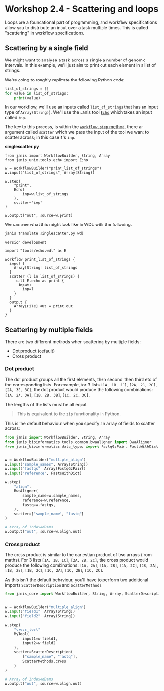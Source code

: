 # Workshop 2.4 - Scattering and loops

Loops are a foundational part of programming, and workflow specifications allow you to distribute an input over a task multiple times. This is called "scattering" in workflow specifications.

## Scattering by a single field

We might want to analyse a task across a single a number of genomic intervals. In this example, we'll just aim to print out each element in a list of strings. 

We're going to roughly replicate the following Python code:

```python
list_of_strings = []
for value in list_of_strings:
    print(value)
```

In our workflow, we'll use an inputs called `list_of_strings` that has an input type of `Array(String)`). We'll use the Janis tool [`Echo`](https://janis.readthedocs.io/en/latest/tools/unix/echo.html) which takes an input called `inp`. 

The key to this process, is within the [`workflow.step` method](https://janis.readthedocs.io/en/latest/references/workflow.html#creating-a-step), there an argument called `scatter` which we pass the input of the tool we want to scatter across; in this case it's `inp`.


**singlescatter.py**
```
from janis import WorkflowBuilder, String, Array
from janis_unix.tools.echo import Echo

w = WorkflowBuilder("print_list_of_strings")
w.input("list_of_strings", Array(String))

w.step(
    "print",
    Echo(
        inp=w.list_of_strings
    ),
    scatter="inp"
)

w.output("out", source=w.print)
```

We can see what this might look like in WDL with the following:

```bash
janis translate singlescatter.py wdl
```

```wdl
version development

import "tools/echo.wdl" as E

workflow print_list_of_strings {
  input {
    Array[String] list_of_strings
  }
  scatter (l in list_of_strings) {
     call E.echo as print {
      input:
        inp=l
    }
  }
  output {
    Array[File] out = print.out
  }
}
```


## Scattering by multiple fields

There are two different methods when scattering by multiple fields:

- Dot product (default)
- Cross product

### Dot product

The dot product groups all the first elements, then second, then third etc of the corresponding lists. For example, for 3 lists `[1A, 1B, 1C]`, `[2A, 2B, 2C]`, `[2A, 3B, 3C]`, the dot product would produce the following combinations: `[1A, 2A, 3A]`, `[1B, 2B, 3B]`, `[1C, 2C, 3C]`.

The lengths of the lists must be all equal.

> This is equivalent to the `zip` functionality in Python.

This is the default behaviour when you specify an array of fields to scatter across:

```python
from janis import WorkflowBuilder, String, Array
from janis_bioinformatics.tools.common.bwaaligner import BwaAligner
from janis_bioinformatics.data_types import FastqGzPair, FastaWithDict


w = WorkflowBuilder("multiple_align")
w.input("sample_names", Array(String))
w.input("fastqs", Array(FastqGzPair))
w.input("reference", FastaWithDict)

w.step(
    "align",
    BwaAligner(
        sample_name=w.sample_names,
        reference=w.reference,
        fastq=w.fastqs,
    ),
    scatter=["sample_name", "fastq"]
)

# Array of IndexedBams
w.output("out", source=w.align.out)
```

### Cross product

The cross product is similar to the cartestian product of two arrays (from maths). For 3 lists `[1A, 1B, 1C]`, `[2A, 2B, 2C]`, the cross product would produce the following combinations: `[1A, 2A]`, `[1A, 2B]`, `[1A, 2C]`, `[1B, 2A]`, `[1B, 2B]`, `[1B, 2C]`, `[1C, 2A]`, `[1C, 2B]`, `[1C, 2C]`.

As this isn't the default behaviour, you'll have to perform two additional imports `ScatterDescription` and `ScatterMethods`.

```python
from janis_core import WorkflowBuilder, String, Array, ScatterDescription, ScatterMethods


w = WorkflowBuilder("multiple_align")
w.input("field1", Array(String))
w.input("field2", Array(String))

w.step(
    "cross_test",
    MyTool(
        input1=w.field1,
        input2=w.field2
    ),
    scatter=ScatterDescription(
        ["sample_name", "fastq"],
        ScatterMethods.cross
    )
)

# Array of IndexedBams
w.output("out", source=w.align.out)
```